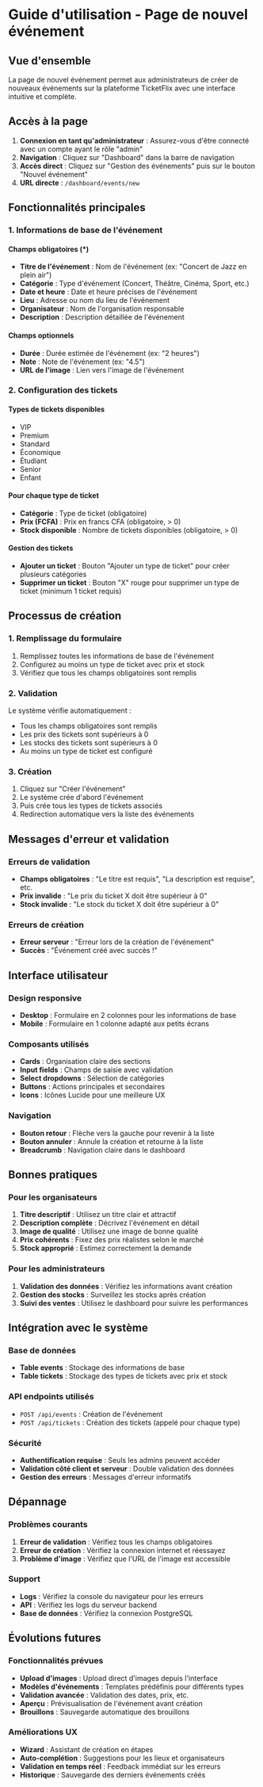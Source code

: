 # Guide d'utilisation - Page de nouvel événement

## Vue d'ensemble

La page de nouvel événement permet aux administrateurs de créer de nouveaux événements sur la plateforme TicketFlix avec une interface intuitive et complète.

## Accès à la page

1. **Connexion en tant qu'administrateur** : Assurez-vous d'être connecté avec un compte ayant le rôle "admin"
2. **Navigation** : Cliquez sur "Dashboard" dans la barre de navigation
3. **Accès direct** : Cliquez sur "Gestion des événements" puis sur le bouton "Nouvel événement"
4. **URL directe** : `/dashboard/events/new`

## Fonctionnalités principales

### 1. Informations de base de l'événement

#### Champs obligatoires (*)
- **Titre de l'événement** : Nom de l'événement (ex: "Concert de Jazz en plein air")
- **Catégorie** : Type d'événement (Concert, Théâtre, Cinéma, Sport, etc.)
- **Date et heure** : Date et heure précises de l'événement
- **Lieu** : Adresse ou nom du lieu de l'événement
- **Organisateur** : Nom de l'organisation responsable
- **Description** : Description détaillée de l'événement

#### Champs optionnels
- **Durée** : Durée estimée de l'événement (ex: "2 heures")
- **Note** : Note de l'événement (ex: "4.5")
- **URL de l'image** : Lien vers l'image de l'événement

### 2. Configuration des tickets

#### Types de tickets disponibles
- VIP
- Premium
- Standard
- Économique
- Étudiant
- Senior
- Enfant

#### Pour chaque type de ticket
- **Catégorie** : Type de ticket (obligatoire)
- **Prix (FCFA)** : Prix en francs CFA (obligatoire, > 0)
- **Stock disponible** : Nombre de tickets disponibles (obligatoire, > 0)

#### Gestion des tickets
- **Ajouter un ticket** : Bouton "Ajouter un type de ticket" pour créer plusieurs catégories
- **Supprimer un ticket** : Bouton "X" rouge pour supprimer un type de ticket (minimum 1 ticket requis)

## Processus de création

### 1. Remplissage du formulaire
1. Remplissez toutes les informations de base de l'événement
2. Configurez au moins un type de ticket avec prix et stock
3. Vérifiez que tous les champs obligatoires sont remplis

### 2. Validation
Le système vérifie automatiquement :
- Tous les champs obligatoires sont remplis
- Les prix des tickets sont supérieurs à 0
- Les stocks des tickets sont supérieurs à 0
- Au moins un type de ticket est configuré

### 3. Création
1. Cliquez sur "Créer l'événement"
2. Le système crée d'abord l'événement
3. Puis crée tous les types de tickets associés
4. Redirection automatique vers la liste des événements

## Messages d'erreur et validation

### Erreurs de validation
- **Champs obligatoires** : "Le titre est requis", "La description est requise", etc.
- **Prix invalide** : "Le prix du ticket X doit être supérieur à 0"
- **Stock invalide** : "Le stock du ticket X doit être supérieur à 0"

### Erreurs de création
- **Erreur serveur** : "Erreur lors de la création de l'événement"
- **Succès** : "Événement créé avec succès !"

## Interface utilisateur

### Design responsive
- **Desktop** : Formulaire en 2 colonnes pour les informations de base
- **Mobile** : Formulaire en 1 colonne adapté aux petits écrans

### Composants utilisés
- **Cards** : Organisation claire des sections
- **Input fields** : Champs de saisie avec validation
- **Select dropdowns** : Sélection de catégories
- **Buttons** : Actions principales et secondaires
- **Icons** : Icônes Lucide pour une meilleure UX

### Navigation
- **Bouton retour** : Flèche vers la gauche pour revenir à la liste
- **Bouton annuler** : Annule la création et retourne à la liste
- **Breadcrumb** : Navigation claire dans le dashboard

## Bonnes pratiques

### Pour les organisateurs
1. **Titre descriptif** : Utilisez un titre clair et attractif
2. **Description complète** : Décrivez l'événement en détail
3. **Image de qualité** : Utilisez une image de bonne qualité
4. **Prix cohérents** : Fixez des prix réalistes selon le marché
5. **Stock approprié** : Estimez correctement la demande

### Pour les administrateurs
1. **Validation des données** : Vérifiez les informations avant création
2. **Gestion des stocks** : Surveillez les stocks après création
3. **Suivi des ventes** : Utilisez le dashboard pour suivre les performances

## Intégration avec le système

### Base de données
- **Table events** : Stockage des informations de base
- **Table tickets** : Stockage des types de tickets avec prix et stock

### API endpoints utilisés
- `POST /api/events` : Création de l'événement
- `POST /api/tickets` : Création des tickets (appelé pour chaque type)

### Sécurité
- **Authentification requise** : Seuls les admins peuvent accéder
- **Validation côté client et serveur** : Double validation des données
- **Gestion des erreurs** : Messages d'erreur informatifs

## Dépannage

### Problèmes courants
1. **Erreur de validation** : Vérifiez tous les champs obligatoires
2. **Erreur de création** : Vérifiez la connexion internet et réessayez
3. **Problème d'image** : Vérifiez que l'URL de l'image est accessible

### Support
- **Logs** : Vérifiez la console du navigateur pour les erreurs
- **API** : Vérifiez les logs du serveur backend
- **Base de données** : Vérifiez la connexion PostgreSQL

## Évolutions futures

### Fonctionnalités prévues
- **Upload d'images** : Upload direct d'images depuis l'interface
- **Modèles d'événements** : Templates prédéfinis pour différents types
- **Validation avancée** : Validation des dates, prix, etc.
- **Aperçu** : Prévisualisation de l'événement avant création
- **Brouillons** : Sauvegarde automatique des brouillons

### Améliorations UX
- **Wizard** : Assistant de création en étapes
- **Auto-complétion** : Suggestions pour les lieux et organisateurs
- **Validation en temps réel** : Feedback immédiat sur les erreurs
- **Historique** : Sauvegarde des derniers événements créés 